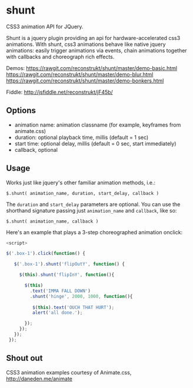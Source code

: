shunt
=====

CSS3 animation API for JQuery.

Shunt is a jquery plugin providing an api for hardware-accelerated css3 animations.  With shunt, css3 animations behave like native jquery animations: easily trigger animations via events, chain animations together with callbacks and choreograph rich effects.

Demos: 
  https://rawgit.com/reconstrukt/shunt/master/demo-basic.html
  https://rawgit.com/reconstrukt/shunt/master/demo-blur.html 
  https://rawgit.com/reconstrukt/shunt/master/demo-bonkers.html 

Fiddle: http://jsfiddle.net/reconstrukt/jF45b/

Options
-------

 - animation name: animation classname (for example, keyframes from animate.css)
 - duration: optional playback time, millis (default = 1 sec)
 - start time: optional delay, millis (default = 0 sec, start immediately)
 - callback, optional

Usage
-----

Works just like jquery's other familiar animation methods, i.e.:

`$.shunt( animation_name, duration, start_delay, callback )`

The `duration` and `start_delay` parameters are optional. You can use the shorthand signature passing just `animation_name` and `callback`, like so:

`$.shunt( animation_name, callback )`

Here's an example that plays a 3-step choreographed animation onclick:

```javascript
<script>

$('.box-1').click(function() {

   $('.box-1').shunt('flipOutY', function() {

     $(this).shunt('flipInY', function(){

       $(this)
         .text('IMMA FALL DOWN')
         .shunt('hinge', 2000, 1000, function(){
          
          $(this).text('OUCH THAT HURT');
          alert('all done.');

       });
     });
   });
 }); 

```

Shout out
---------

CSS3 animation examples courtesy of Animate.css, http://daneden.me/animate

